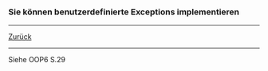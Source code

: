 ### Sie können benutzerdefinierte Exceptions implementieren

---

[Zurück](200exceptions.md)

---
Siehe OOP6 S.29
